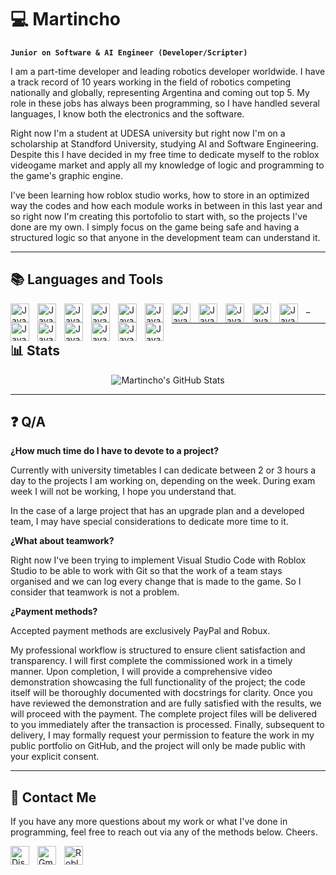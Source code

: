 # 💻 Martincho

**`Junior on Software & AI Engineer (Developer/Scripter)`**

I am a part-time developer and leading robotics developer worldwide. I have a track record of 10 years working in the field of robotics competing nationally and globally, representing Argentina and coming out top 5. My role in these jobs has always been programming, so I have handled several languages, I know both the electronics and the software.

Right now I'm a student at UDESA university but right now I'm on a scholarship at Standford University, studying AI and Software Engineering. Despite this I have decided in my free time to dedicate myself to the roblox videogame market and apply all my knowledge of logic and programming to the game's graphic engine.

I've been learning how roblox studio works, how to store in an optimized way the codes and how each module works in between in this last year and so right now I'm creating this portofolio to start with, so the projects I've done are my own. I simply focus on the game being safe and having a structured logic so that anyone in the development team can understand it.



---
## 📚 Languages and Tools
<img align="left" alt="Java" width="30px" style="padding-right:10px;" src ="https://cdn.jsdelivr.net/gh/devicons/devicon@latest/icons/javascript/javascript-original.svg"/>
<img align="left" alt="Java" width="30px" style="padding-right:10px;" src ="https://cdn.jsdelivr.net/gh/devicons/devicon@latest/icons/python/python-original.svg"/>
<img align="left" alt="Java" width="30px" style="padding-right:10px;" src ="https://cdn.jsdelivr.net/gh/devicons/devicon@latest/icons/ros/ros-original-wordmark.svg"/>     
<img align="left" alt="Java" width="30px" style="padding-right:10px;" src ="https://cdn.jsdelivr.net/gh/devicons/devicon@latest/icons/arduino/arduino-original-wordmark.svg"/> 
<img align="left" alt="Java" width="30px" style="padding-right:10px;" src ="https://cdn.jsdelivr.net/gh/devicons/devicon@latest/icons/azuresqldatabase/azuresqldatabase-original.svg"/>
<img align="left" alt="Java" width="30px" style="padding-right:10px;" src ="https://cdn.jsdelivr.net/gh/devicons/devicon@latest/icons/c/c-original.svg"/>
<img align="left" alt="Java" width="30px" style="padding-right:10px;" src ="https://cdn.jsdelivr.net/gh/devicons/devicon@latest/icons/cplusplus/cplusplus-original.svg"/>
<img align="left" alt="Java" width="30px" style="padding-right:10px;" src ="https://cdn.jsdelivr.net/gh/devicons/devicon@latest/icons/discordjs/discordjs-original.svg"/>
<img align="left" alt="Java" width="30px" style="padding-right:10px;" src ="https://cdn.jsdelivr.net/gh/devicons/devicon@latest/icons/lua/lua-original.svg"/>
<img align="left" alt="Java" width="30px" style="padding-right:10px;" src ="https://cdn.jsdelivr.net/gh/devicons/devicon@latest/icons/matlab/matlab-original.svg"/>
<img align="left" alt="Java" width="30px" style="padding-right:10px;" src ="https://cdn.jsdelivr.net/gh/devicons/devicon@latest/icons/mongodb/mongodb-original-wordmark.svg"/>
<img align="left" alt="Java" width="30px" style="padding-right:10px;" src ="https://cdn.jsdelivr.net/gh/devicons/devicon@latest/icons/mongoose/mongoose-original.svg"/>
<img align="left" alt="Java" width="30px" style="padding-right:10px;" src ="https://cdn.jsdelivr.net/gh/devicons/devicon@latest/icons/nodejs/nodejs-original-wordmark.svg"/>
<img align="left" alt="Java" width="30px" style="padding-right:10px;" src ="https://cdn.jsdelivr.net/gh/devicons/devicon@latest/icons/npm/npm-original-wordmark.svg"/>
<img align="left" alt="Java" width="30px" style="padding-right:10px;" src ="https://cdn.jsdelivr.net/gh/devicons/devicon@latest/icons/opencv/opencv-original.svg"/>
<img align="left" alt="Java" width="30px" style="padding-right:10px;" src ="https://cdn.jsdelivr.net/gh/devicons/devicon@latest/icons/numpy/numpy-original.svg"/>
<img align="left" alt="Java" width="30px" style="padding-right:10px;" src ="https://cdn.jsdelivr.net/gh/devicons/devicon@latest/icons/raspberrypi/raspberrypi-original.svg"/>_

---
## 📊 Stats
<div align="center">
  <img src="https://github-readme-stats.vercel.app/api?username=Martinchosc&show_icons=true&bg_color=00000000" alt="Martincho's GitHub Stats"/>
</div>

---
## ❓ Q/A
**¿How much time do I have to devote to a project?**

Currently with university timetables I can dedicate between 2 or 3 hours a day to the projects I am working on, depending on the week. During exam week I will not be working, I hope you understand that.

In the case of a large project that has an upgrade plan and a developed team, I may have special considerations to dedicate more time to it.

**¿What about teamwork?**

Right now I've been trying to implement Visual Studio Code with Roblox Studio to be able to work with Git so that the work of a team stays organised and we can log every change that is made to the game. So I consider that teamwork is not a problem.

**¿Payment methods?**

Accepted payment methods are exclusively PayPal and Robux.

My professional workflow is structured to ensure client satisfaction and transparency. I will first complete the commissioned work in a timely manner. Upon completion, I will provide a comprehensive video demonstration showcasing the full functionality of the project; the code itself will be thoroughly documented with docstrings for clarity. Once you have reviewed the demonstration and are fully satisfied with the results, we will proceed with the payment. The complete project files will be delivered to you immediately after the transaction is processed. Finally, subsequent to delivery, I may formally request your permission to feature the work in my public portfolio on GitHub, and the project will only be made public with your explicit consent.

---

## 💎 Contact Me

If you have any more questions about my work or what I've done in programming, feel free to reach out via any of the methods below. Cheers.

<a href="https://discord.com/users/809096673938505739">
  <img align="left" alt="Discord" width="30px" style="padding-right:10px;" src="https://cdn.jsdelivr.net/npm/simple-icons@v3/icons/discord.svg" />
</a>
<a href="mailto:marthinchomgmt@gmail.com">
  <img align="left" alt="Gmail" width="30px" style="padding-right:10px;" src="https://cdn.jsdelivr.net/npm/simple-icons@v3/icons/gmail.svg" />
</a>
<a href="https://www.roblox.com/users/173735660/profile">
  <img align="left" alt="Roblox" width="30px" style="padding-right:10px;" src="https://cdn.jsdelivr.net/npm/simple-icons@v11/icons/roblox.svg" />
</a>
